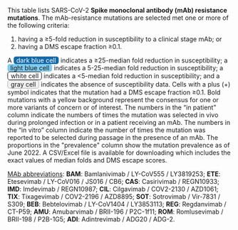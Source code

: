 This table lists SARS-CoV-2 **Spike monoclonal antibody (mAb) resistance
mutations**. The mAb-resistance mutations are selected met one or more of the
following criteria:
 
1. having a ≥5-fold reduction in susceptibility to a clinical stage mAb; or
2. having a DMS escape fraction ≥0.1.

A
<span style="border-radius:.3rem;background-color:#146aa8;color:white;display:inline-block;padding:0 .4rem;">dark blue cell</span>
indicates a ≥25-median fold reduction in susceptibility; a
<span style="border-radius:.3rem;background-color:#7fcbee;display:inline-block;padding:0 .4rem;">light blue cell</span>
indicates a 5-25-median fold reduction in susceptibility; a
<span style="border-radius:.3rem;background-color:white;border:1px solid black;display:inline-block;padding:0 .4rem;">white cell</span>
indicates a &lt;5-median fold reduction in susceptibility; and a
<span style="border-radius:.3rem;background-color:#f0f0f0;border:1px solid #aaa;display:inline-block;padding:0 .4rem;">gray cell</span>
indicates the absence of susceptibility data. Cells with a plus (+) symbol
indicates that the mutation had a DMS escape fraction ≥0.1. Bold mutations with
a yellow background represent the consensus for one or more variants of concern
or of interest. The numbers in the “in patient” column indicate the numbers of
times the mutation was selected in vivo during prolonged infection or in a
patient receiving an mAb. The numbers in the “in vitro” column indicate the
number of times the mutation was reported to be selected during passage in the
presence of an mAb. The proportions in the "prevalence" column show the mutation
prevalence as of June 2022. A CSV/Excel file is available for downloading which
includes the exact values of median folds and DMS escape scores.

<u>MAb abbreviations</u>: **BAM**: Bamlanivimab / LY-CoV555 / LY3819253; **ETE**: Etesevimab / LY-CoV016 / JS016 / CB6; **CAS**: Casirivimab / REGN10933; **IMD**: Imdevimab / REGN10987; **CIL**: Cilgavimab / COV2-2130 / AZD1061; **TIX**: Tixagevimab / COV2-2196 / AZD8895; **SOT**: Sotrovimab / Vir-7831 / S309; **BEB**: Bebtelovimab / LY-CoV1404 / LY3853113; **REG**: Regdanvimab / CT-P59; **AMU**: Amubarvimab / BRII-196 / P2C-1f11; **ROM**: Romlusevimab / BRII-198 / P2B-1G5; **ADI**: Adintrevimab / ADG20 / ADG-2.
